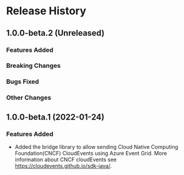 # Release History

## 1.0.0-beta.2 (Unreleased)

### Features Added

### Breaking Changes

### Bugs Fixed

### Other Changes

## 1.0.0-beta.1 (2022-01-24)

### Features Added
- Added the bridge library to allow sending Cloud Native Computing Foundation(CNCF) CloudEvents using Azure Event Grid.
  More information about CNCF cloudEvents see https://cloudevents.github.io/sdk-java/.
